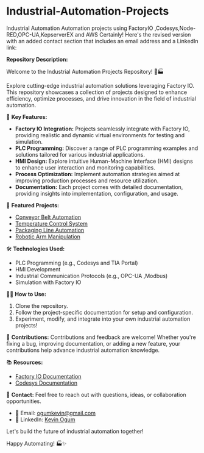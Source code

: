 # Industrial-Automation-Projects
Industrial Automation Automation projects using FactoryIO ,Codesys,Node-RED,OPC-UA,KepserverEX and AWS
Certainly! Here's the revised version with an added contact section that includes an email address and a LinkedIn link:

**Repository Description:**

Welcome to the Industrial Automation Projects Repository! 🤖🏭

Explore cutting-edge industrial automation solutions leveraging Factory IO. This repository showcases a collection of projects designed to enhance efficiency, optimize processes, and drive innovation in the field of industrial automation.

🔧 **Key Features:**
- **Factory IO Integration:** Projects seamlessly integrate with Factory IO, providing realistic and dynamic virtual environments for testing and simulation.
- **PLC Programming:** Discover a range of PLC programming examples and solutions tailored for various industrial applications.
- **HMI Design:** Explore intuitive Human-Machine Interface (HMI) designs to enhance user interaction and monitoring capabilities.
- **Process Optimization:** Implement automation strategies aimed at improving production processes and resource utilization.
- **Documentation:** Each project comes with detailed documentation, providing insights into implementation, configuration, and usage.

🚀 **Featured Projects:**
- [Conveyor Belt Automation](#)
- [Temperature Control System](#)
- [Packaging Line Automation](#)
- [Robotic Arm Manipulation](#)

🛠️ **Technologies Used:**
- PLC Programming (e.g., Codesys and TIA Portal)
- HMI Development 
- Industrial Communication Protocols (e.g., OPC-UA ,Modbus)
- Simulation with Factory IO

👩‍💻 **How to Use:**
1. Clone the repository.
2. Follow the project-specific documentation for setup and configuration.
3. Experiment, modify, and integrate into your own industrial automation projects!

🤝 **Contributions:**
Contributions and feedback are welcome! Whether you're fixing a bug, improving documentation, or adding a new feature, your contributions help advance industrial automation knowledge.

📚 **Resources:**
- [Factory IO Documentation](https://docs.factoryio.com/)
- [Codesys Documentation](https://help.codesys.com/)

📧 **Contact:**
Feel free to reach out with questions, ideas, or collaboration opportunities.
- 📩 Email: [ogumkevin@gmail.com](mailto:ogumkevin@gmail.com)
- 🔗 LinkedIn: [Kevin Ogum](https://www.linkedin.com/in/kevin-ogum-485737210/)

Let's build the future of industrial automation together!

Happy Automating! 🏭✨
